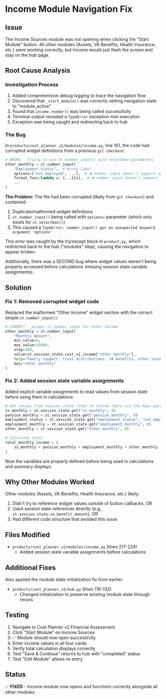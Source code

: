 # Income Module Navigation Fix

## Issue
The Income Sources module was not opening when clicking the "Start Module" button. All other modules (Assets, VA Benefits, Health Insurance, etc.) were working correctly, but Income would just flash the screen and stay on the hub page.

## Root Cause Analysis

### Investigation Process
1. Added comprehensive debug logging to trace the navigation flow
2. Discovered that `_start_module()` was correctly setting navigation state to "module_active"
3. Found that `income.render()` was being called successfully
4. Terminal output revealed a `TypeError` exception mid-execution
5. Exception was being caught and redirecting back to hub

### The Bug
In `products/cost_planner_v2/modules/income.py`, line 161, the code had corrupted widget definitions from a previous `git checkout`:

```python
# WRONG - trying to use st.number_input() with selectbox parameters
other_monthly = st.number_input(
    "Employment Status",  # Wrong label
    options=["not_employed", ...],  # ❌ number_input doesn't support options!
    format_func=lambda x: {...}[x],  # ❌ number_input doesn't support format_func!
    ...
)
```

**The Problem:** The file had been corrupted (likely from `git checkout`) and contained:
1. Duplicate/malformed widget definitions
2. `st.number_input()` being called with `options=` parameter (which only exists for `st.selectbox()`)
3. This caused a `TypeError: number_input() got an unexpected keyword argument 'options'`

This error was caught by the try/except block in `product.py`, which redirected back to the hub ("modules" step), causing the navigation to appear broken.

Additionally, there was a SECOND bug where widget values weren't being properly accessed before calculations (missing session state variable assignments).

## Solution

### Fix 1: Removed corrupted widget code
Replaced the malformed "Other Income" widget section with the correct simple `st.number_input()`:

```python
# CORRECT - proper st.number_input for Other Income
other_monthly = st.number_input(
    "Monthly Amount",
    min_value=0,
    max_value=50000,
    step=100,
    value=st.session_state.cost_v2_income["other_monthly"],
    help="Family support, trust distributions, VA benefits, other income",
    key="other_monthly"
)
```

### Fix 2: Added session state variable assignments
Added explicit variable assignments to read values from session state before using them in calculations:

```python
# Get values from session state (they're stored there via the key= parameter)
ss_monthly = st.session_state.get("ss_monthly", 0)
pension_monthly = st.session_state.get("pension_monthly", 0)
employment_status = st.session_state.get("employment_status", "not_employed")
employment_monthly = st.session_state.get("employment_monthly", 0)
other_monthly = st.session_state.get("other_monthly", 0)

# Calculate total
total_monthly_income = (
    ss_monthly + pension_monthly + employment_monthly + other_monthly
)
```

Now the variables are properly defined before being used in calculations and summary displays.

## Why Other Modules Worked
Other modules (Assets, VA Benefits, Health Insurance, etc.) likely:
1. Didn't try to reference widget values outside of button callbacks, OR
2. Used session state references directly (e.g., `st.session_state.va_benefit_amount`), OR
3. Had different code structure that avoided this issue

## Files Modified
- `products/cost_planner_v2/modules/income.py` (lines 217-224)
  - Added session state variable assignments before calculations

## Additional Fixes
Also applied the module state initialization fix from earlier:
- `products/cost_planner_v2/hub.py` (lines 119-132)
  - Changed initialization to preserve existing module state through reruns

## Testing
1. Navigate to Cost Planner v2 Financial Assessment
2. Click "Start Module" on Income Sources
3. ✅ Module should now open successfully
4. Enter income values in all four cards
5. Verify total calculation displays correctly
6. Test "Save & Continue" returns to hub with "completed" status
7. Test "Edit Module" allows re-entry

## Status
✅ **FIXED** - Income module now opens and functions correctly alongside all other modules.
